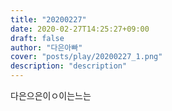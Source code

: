 ```yaml
---
title: "20200227"
date: 2020-02-27T14:25:27+09:00
draft: false
author: "다은아빠"
cover: "posts/play/20200227_1.png"
description: "description"
---
```


다은으은이ㅇ이는느는 
